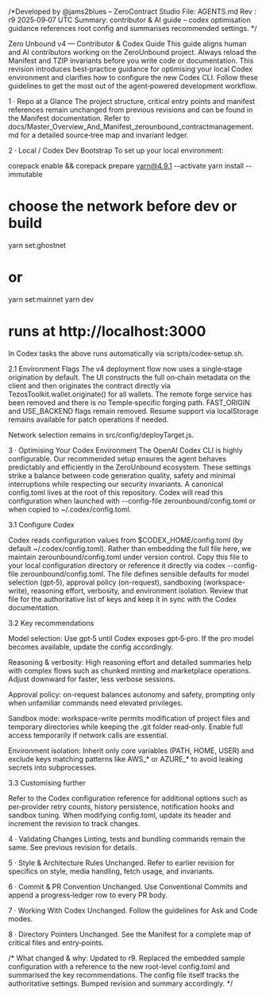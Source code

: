 /*Developed by @jams2blues – ZeroContract Studio
File: AGENTS.md
Rev : r9 2025‑09‑07 UTC
Summary: contributor & AI guide – codex optimisation guidance references root config and summarises recommended settings.
*/

Zero Unbound v4 — Contributor & Codex Guide
This guide aligns human and AI contributors working on the ZeroUnbound
project. Always reload the Manifest and TZIP invariants before you write
code or documentation. This revision introduces best‑practice guidance for
optimising your local Codex environment and clarifies how to configure
the new Codex CLI. Follow these guidelines to get the most out of the
agent‑powered development workflow.

1 · Repo at a Glance
The project structure, critical entry points and manifest references remain
unchanged from previous revisions and can be found in the Manifest
documentation. Refer to docs/Master_Overview_And_Manifest_zerounbound_contractmanagement.md
for a detailed source‑tree map and invariant ledger.

2 · Local / Codex Dev Bootstrap
To set up your local environment:

corepack enable && corepack prepare yarn@4.9.1 --activate
yarn install --immutable

# choose the network before dev or build
yarn set:ghostnet
# or
yarn set:mainnet
yarn dev
# runs at http://localhost:3000


In Codex tasks the above runs automatically via scripts/codex‑setup.sh.

2.1 Environment Flags
The v4 deployment flow now uses a single‑stage origination by default.
The UI constructs the full on‑chain metadata on the client and then
originates the contract directly via TezosToolkit.wallet.originate()
for all wallets. The remote forge service has been removed and there
is no Temple‑specific forging path. FAST_ORIGIN and USE_BACKEND flags
remain removed. Resume support via localStorage remains available for
patch operations if needed.

Network selection remains in src/config/deployTarget.js.

3 · Optimising Your Codex Environment
The OpenAI Codex CLI is highly configurable. Our recommended setup
ensures the agent behaves predictably and efficiently in the ZeroUnbound
ecosystem. These settings strike a balance between code generation
quality, safety and minimal interruptions while respecting our security
invariants. A canonical config.toml lives at the root of this
repository. Codex will read this configuration when launched with
--config-file zerounbound/config.toml or when copied to
~/.codex/config.toml.

3.1 Configure Codex

Codex reads configuration values from $CODEX_HOME/config.toml (by
default ~/.codex/config.toml). Rather than embedding the full file
here, we maintain zerounbound/config.toml under version control.
Copy this file to your local configuration directory or reference it
directly via codex --config-file zerounbound/config.toml. The file
defines sensible defaults for model selection (gpt‑5), approval
policy (on-request), sandboxing (workspace-write), reasoning
effort, verbosity, and environment isolation. Review that file for
the authoritative list of keys and keep it in sync with the Codex
documentation.

3.2 Key recommendations

Model selection: Use gpt‑5 until Codex exposes gpt‑5‑pro. If
the pro model becomes available, update the config accordingly.

Reasoning & verbosity: High reasoning effort and detailed
summaries help with complex flows such as chunked minting and
marketplace operations. Adjust downward for faster, less verbose
sessions.

Approval policy: on-request balances autonomy and safety,
prompting only when unfamiliar commands need elevated privileges.

Sandbox mode: workspace-write permits modification of project
files and temporary directories while keeping the .git folder
read‑only. Enable full access temporarily if network calls are
essential.

Environment isolation: Inherit only core variables (PATH, HOME,
USER) and exclude keys matching patterns like AWS_* or AZURE_*
to avoid leaking secrets into subprocesses.

3.3 Customising further

Refer to the Codex configuration reference
 for
additional options such as per‑provider retry counts, history
persistence, notification hooks and sandbox tuning. When modifying
config.toml, update its header and increment the revision to track
changes.

4 · Validating Changes
Linting, tests and bundling commands remain the same. See previous
revision for details.

5 · Style & Architecture Rules
Unchanged. Refer to earlier revision for specifics on style, media
handling, fetch usage, and invariants.

6 · Commit & PR Convention
Unchanged. Use Conventional Commits and append a progress‑ledger row to
every PR body.

7 · Working With Codex
Unchanged. Follow the guidelines for Ask and Code modes.

8 · Directory Pointers
Unchanged. See the Manifest for a complete map of critical files and
entry‑points.

/* What changed & why: Updated to r9. Replaced the embedded sample configuration with a reference to the new root-level config.toml and summarised the key recommendations. The config file itself tracks the authoritative settings. Bumped revision and summary accordingly. */